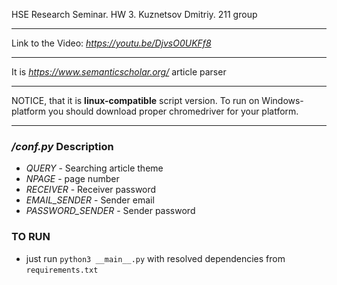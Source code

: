 HSE Research Seminar. HW 3. Kuznetsov Dmitriy. 211 group
***
Link to the Video: *https://youtu.be/DjvsO0UKFf8*
***
It is *https://www.semanticscholar.org/* article parser
***
NOTICE, that it is **linux-compatible** script version. To run on Windows-platform you should download proper chromedriver for your platform.
***
### */conf.py* Description
* *QUERY* - Searching article theme
* *NPAGE* - page number
* *RECEIVER* - Receiver password
* *EMAIL_SENDER* - Sender email
* *PASSWORD_SENDER* - Sender password

### TO RUN
* just run `python3 __main__.py` with resolved dependencies from `requirements.txt`
